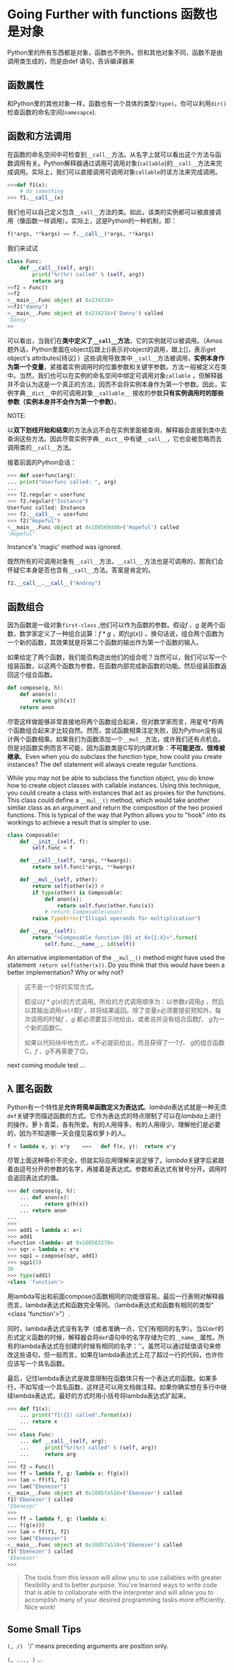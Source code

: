 # Going Further with functions 函数也是对象
Python里的所有东西都是对象，函数也不例外。但和其他对象不同，函数不是由调用类生成的，而是由def 语句，告诉编译器来


## 函数属性  

和Python里的其他对象一样，函数也有一个具体的类型`(type)`。你可以利用`dir()`检查函数的命名空间(`namesapce`).

## 函数和方法调用

在函数的命名空间中可检查到`__call__`方法。从名字上就可以看出这个方法与函数调用有关。Python解释器通过调用可调用对象(`callable`)的`__call__`方法来完成调用。实际上，我们可以直接调用可调用对象`callable`的该方法来完成调用。

```python
>>>def f1(x):
    # do something
>>> f1.__call__(x)
```

我们也可以自己定义包含``__call__``方法的类。如此，该类的实例都可以被直接调用（像函数一样调用）。实际上，这是Python的一种机制，即：

```python
f(*args, **kargs) == f.__call__(*args, **kargs)
```

我们来试试

```python
class Func:
    def __call__(self, arg):
        print("%r(%r) called" % (self, arg))
        return arg
>>f2 = Func()
>>f2
<__main__.Func object at 0x234234>
>>f2("danny")
<__main__.Func object at 0x234234>('Danny') called
'Danny'
>>
```

可以看出，当我们在**类中定义了``__call__``方法**，它的实例就可以被调用。（Amos题外话，Python里面在object后跟上()表示对object的调用，跟上[]，表示get  object's attributes[待议] ）这些调用导致类中`__call__`方法被调用，**实例本身作为第一个变量**，紧接着实例调用时的位置参数和关键字参数。方法一般被定义在类中。当然，我们也可以在实例的命名空间中绑定可调用对象`callable` ，但解释器并不会认为这是一个真正的方法，因而不会将实例本身作为第一个参数。因此，实例字典`__dict__`中的可调用对象`__callable__` 接收的参数**只有实例调用时的那些参数（实例本身并不会作为第一个参数）**。  

NOTE:

以**双下划线开始和结束**的方法永远不会在实例里面被查询，解释器会直接到类中去查询这些方法。因此尽管实例字典`__dict__`中有键`__call__`，它也会被忽略而去调用类的`__call__`方法。

接着前面的Python会话：

```python
>>> def userfunc(arg):
... print("Userfunc called: ", arg)
...
>>> f2.regular = userfunc
>>> f2.regular("Instance")
Userfunc called: Instance
>>> f2.__call__ = userfunc
>>> f2("Hopeful")
<__main__.Func object at 0x100569dd0>('Hopeful') called
'Hopeful'
```

Instance's 'magic' method was ignored.

既然所有的可调用对象有`__call__`方法，`__call__` 方法也是可调用的，那我们会怀疑它本身是否也含有`__call__`方法。答案是肯定的。

```python
f2.__call__.__call__("Andrey")
```





## 函数组合

因为函数是一级对象`first-class` ,他们可以作为函数的参数。假设$f$ 、$g$ 是两个函数，数学家定义了一种组合运算：$f*g$ ，即$f(g(x))$ 。换句话说，组合两个函数为一个新的函数，其效果就是将第二个函数的输出作为第一个函数的输入。

如果给定了两个函数，我们能否构造出他们的组合呢？当然可以，我们可以写一个组装函数，以这两个函数为参数，在函数内部完成新函数的功能。然后组装函数返回这个组合函数。

```python
def compose(g, h):
    def anon(x):
        return g(h(x))
   	return anon
```

尽管这样做能够非常直接地将两个函数组合起来，但对数学家而言，用星号*将两个函数组合起来才比较自然。然而，尝试函数相乘注定失败，因为Python没有设计两个函数相乘。如果我们为函数添加一个`__mul__`方法，或许我们还有点机会。但是对函数实例而言不可能，因为函数类是C写的内建对象：**不可能更改、很难被继承**。Even when you do subclass the function type, how could you create instances? The def statement will always create regular functions.

While you may not be able to subclass the function object, you do know how to create object classes with callable instances. Using this technique, you could create a class with instances that act as proxies for the functions. This class could define a `__mul__()` method, which would take another similar class as an argument and return the composition of the two proxied functions. This is typical of the way that Python allows you to "hook" into its workings to achieve a result that is simpler to use.    

```python
class Composable:
	def __init__(self, f):
		self.func = f 

	def __call__(self, *args, **kwargs):
		return self.func(*args, **kwargs)

	def __mul__(self, other):
		return self(other(x)) # 
		if type(other) is Composable:
			def anon(x):
				return self.func(other.func(x))
			# return Composable(anon)
		raise TypeError("Illigal operands for multiplication")

	def __rep__(self):
		return "<Composable function {0} at 0x{1:X}>".format(
			self.func.__name__, id(self))
```

An alternative implementation of the  `__mul__()`  method might have used the statement` return self(other(x))`. Do you think that this would have been a better implementation? Why or why not?    

> 这不是一个好的实现方式。
>
> 假设以$f*g(x)$的方式调用。所给的方式调用顺序为：以参数$x$调用$g$ ，然后以其输出调用`self`即$f$ ，并将结果返回。除了变量$x$必须要提前预知外，每次调用的时候$f$ 、$g$ 都必须要显示地给出，或者说并没有组合函数$f$、 $g$为一个新的函数C。
>
> 如果以代码块中地方式，$x$不必提前给出，而且获得了一个$f$、 $g$的组合函数C，$f$ 、$g$不再需要了😊。

next coming  module test ...

## λ 匿名函数

Python有一个特性是**允许将简单函数定义为表达式**。*lambda*表达式就是一种无须`def`关键字而描述函数的方式。它作为表达式的特点限制了可以在*lambda*上进行的操作。萝卜青菜，各有所爱。有的人用得多，有的人用得少。理解他们是必要的，因为不知道哪一天会撞见喜欢萝卜的人。

```python
f = lambda x, y: x*y    ===   def f(x, y):	return x*y
```

尽管上面这种等价不完全，但就实际应用理解来说足够了。*lambda*关键字后紧跟着由逗号分开的参数的名字，再接着是表达式。参数和表达式有冒号分开。调用时会返回表达式的值。

```python
>>> def compose(g, h):
    ... def anon(x):
    ... 	return g(h(x))
    ... return anon
...
>>>
>>> add1 = lambda x: x+1
>>> add1
<function <lambda> at 0x100582270>
>>> sqr = lambda x: x*x
>>> sqp1 = compose(sqr, add1)
>>> sqp1(5)
36
>>> type(add1)
<class 'function'>
```

用lambda写出和前面compose()函数相同的功能很容易。最后一行表明对解释器而言，lambda表达式和函数完全等同。（lambda表达式和函数有相同的类型"<class 'function'>"）.

同时，lambda表达式没有名字（或者准确一点，它们有相同的名字）。当以`def`的形式定义函数的时候，解释器会将`def`语句中的名字存储为它的`__name__`属性。所有的lambda表达式在创建的时候有相同的名字：'<lambda>'。虽然可以通过赋值语句来修改这些语句，但一般而言，如果在lambda表达式上花了超过一行的代码，也许你应该写一个具名函数。



最后，记住lambda表达式是故意限制在函数体只有一个表达式的函数。如果多行，不如写成一个具名函数，这样还可以用文档做注释。如果你确实想在多行中继续lambda表达式，最好的方式时用小括号将lambda表达式扩起来。

```python
>>> def f1(x):
    ... print("f1({}) called".format(x))
    ... return x
...
>>> class Func:
    ... def __call__(self, arg):
    ... 	print("%r(%r) called" % (self, arg))
    ... 	return arg
...
>>> f2 = Func()
>>> ff = lambda f, g: lambda x: f(g(x))
>>> lam = ff(f1, f2)
>>> lam("Ebenezer")
<__main__.Func object at 0x10057a510>('Ebenezer') called
f1('Ebenezer') called
'Ebenezer'
>>>
>>> ff = lambda f, g: (lambda x:
... f(g(x)))
>>> lam = ff(f1, f2)
>>> lam("Ebenezer")
<__main__.Func object at 0x10057a510>('Ebenezer') called
f1('Ebenezer') called
'Ebenezer'
>>>
```

> The tools from this lesson will allow you to use callables with greater flexibility and to better purpose. You've learned ways to write code that is able to collaborate with the interpreter and will allow you to accomplish many of your desired programming tasks more efficiently. Nice work!



## Some Small Tips

`(, /) ` '/' means  preceding arguments are position only.

`(, ..., )` ... 